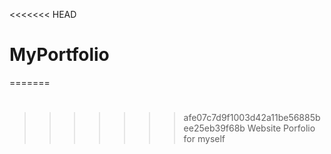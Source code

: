<<<<<<< HEAD
# MyPortfolio
=======
# 
>>>>>>> afe07c7d9f1003d42a11be56885bee25eb39f68b
Website Porfolio for myself

